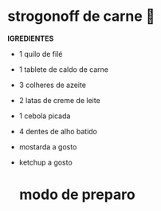 # strogonoff de carne :cow2:



**IGREDIENTES**

-  1 quilo de filé 

- 1 tablete de caldo de carne

- 3 colheres de azeite

- 2 latas de creme de leite

- 1 cebola picada

- 4 dentes de alho batido

- mostarda a gosto

- ketchup a gosto

  # modo de preparo
